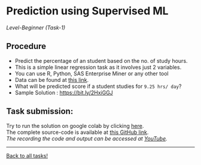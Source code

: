 # Prediction using Supervised ML  

_Level-Beginner (Task-1)_ 

## Procedure  
* Predict the percentage of an student based on the no. of study hours.  
* This is a simple linear regression task as it involves just 2 variables.  
* You can use R, Python, SAS Enterprise Miner or any other tool  
* Data can be found at [this link](http://bit.ly/w-data).  
* What will be predicted score if a student studies for ```9.25 hrs/ day```?  
* Sample Solution : https://bit.ly/2HxiGGJ  

## Task submission:  
Try to run the solution on google colab by clicking [here](https://colab.research.google.com/github/ravi-prakash1907/The-Spark-Foundation-Tasks/blob/main/Task1/task1.ipynb).  
The complete source-code is available at [this GitHub link](https://github.com/ravi-prakash1907/The-Spark-Foundation-Tasks/edit/main/Task1).  
_The recording the code and output can be accessed at [YouTube](https://youtu.be/CnhqEKB8xIY)._  

---

[Back to all tasks!](../)
